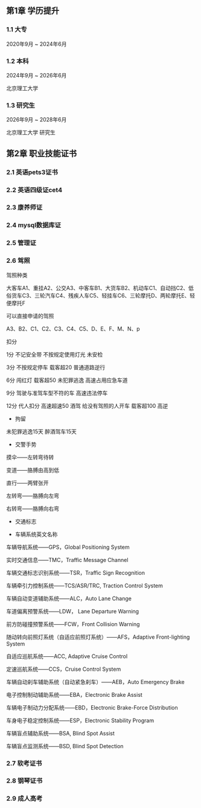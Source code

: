 ## 第1章 学历提升

### 1.1 大专 

2020年9月 ~ 2024年6月



### 1.2 本科

2024年9月 ~ 2026年6月

北京理工大学

 

### 1.3 研究生

2026年9月 ~ 2028年6月

北京理工大学 研究生





## 第2章 职业技能证书

### 2.1 英语pets3证书

### 2.2 英语四级证cet4

### 2.3 康养师证 

### 2.4 mysql数据库证 

### 2.5 管理证

###  

### 2.6 驾照

驾照种类

大客车A1、重挂A2、公交A3、中客车B1、大货车B2、机动车C1、自动挡C2、低俗货车C3、三轮汽车C4、残疾人车C5、轻挂车C6、三轮摩托D、两轮摩托E、轻便摩托F



可以直接申请的驾照

A3、B2、C1、C2、C3、C4、C5、D、E、F、M、N、p



扣分

1分 不记安全带 不按规定使用灯光 未安检

3分 不按规定停车 载客超20 普通道路逆行

6分 闯红灯 载客超50 未犯罪逃逸 高速占用应急车道

9分 驾驶与准驾车型不符的车 高速违法停车

12分 代人扣分 高速超速50 酒驾 给没有驾照的人开车 载客超100 高逆



-   拘留

未犯罪逃逸15天 醉酒驾车15天  



-   交警手势

摸伞——左转弯待转

变道——胳膊由高到低

直行——两臂张开

左转弯——胳膊向左弯

右转弯——胳膊向右弯





-   交通标志



-   车辆系统英文名称

车辆导航系统——GPS，Global Positioning System

实时交通信息——TMC，Traffic Message Channel

车辆交通标志识别系统——TSR，Traffic Sign Recognition

车辆牵引力控制系统——TCS/ASR/TRC, Traction Control System

车辆自动变道辅助系统——ALC，Auto Lane Change

车道偏离预警系统——LDW， Lane Departure Warning

前方防碰撞预警系统——FCW，Front Collision Warning

随动转向前照灯系统（自适应前照灯系统）——AFS，Adaptive Front-lighting System

自适应巡航系统——ACC, Adaptive Cruise Control

定速巡航系统——CCS，Cruise Control System

车辆自动刹车辅助系统（自动紧急刹车）——AEB，Auto Emergency Brake

电子控制制动辅助系统——EBA，Electronic Brake Assist

车辆电子制动力分配系统——EBD，Electronic Brake-Force Distribution

车身电子稳定控制系统——ESP，Electronic Stability Program

车辆盲点辅助系统——BSA, Blind Spot Assist

车辆盲点监测系统——BSD, Blind Spot Detection









### 2.7 软考证书

### 2.8 钢琴证书

### 2.9 成人高考 